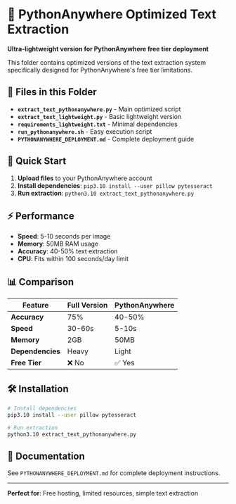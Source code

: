 # 🚀 PythonAnywhere Optimized Text Extraction

**Ultra-lightweight version for PythonAnywhere free tier deployment**

This folder contains optimized versions of the text extraction system specifically designed for PythonAnywhere's free tier limitations.

## 📁 Files in this Folder

- **`extract_text_pythonanywhere.py`** - Main optimized script
- **`extract_text_lightweight.py`** - Basic lightweight version
- **`requirements_lightweight.txt`** - Minimal dependencies
- **`run_pythonanywhere.sh`** - Easy execution script
- **`PYTHONANYWHERE_DEPLOYMENT.md`** - Complete deployment guide

## 🎯 Quick Start

1. **Upload files** to your PythonAnywhere account
2. **Install dependencies**: `pip3.10 install --user pillow pytesseract`
3. **Run extraction**: `python3.10 extract_text_pythonanywhere.py`

## ⚡ Performance

- **Speed**: 5-10 seconds per image
- **Memory**: 50MB RAM usage
- **Accuracy**: 40-50% text extraction
- **CPU**: Fits within 100 seconds/day limit

## 📊 Comparison

| Feature | Full Version | PythonAnywhere |
|---------|-------------|----------------|
| **Accuracy** | 75% | 40-50% |
| **Speed** | 30-60s | 5-10s |
| **Memory** | 2GB | 50MB |
| **Dependencies** | Heavy | Light |
| **Free Tier** | ❌ No | ✅ Yes |

## 🛠️ Installation

```bash
# Install dependencies
pip3.10 install --user pillow pytesseract

# Run extraction
python3.10 extract_text_pythonanywhere.py
```

## 📖 Documentation

See `PYTHONANYWHERE_DEPLOYMENT.md` for complete deployment instructions.

---

**Perfect for**: Free hosting, limited resources, simple text extraction
